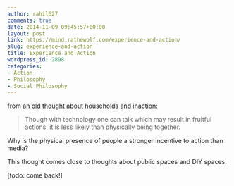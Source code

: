 ```yaml
---
author: rahil627
comments: true
date: 2014-11-09 09:45:57+00:00
layout: post
link: https://mind.rathewolf.com/experience-and-action/
slug: experience-and-action
title: Experience and Action
wordpress_id: 2898
categories:
- Action
- Philosophy
- Social Philosophy
---
```


from an [old thought about households and inaction](https://mind.rathewolf.com/households-and-inaction):


<blockquote>Though with technology one can talk which may result in fruitful actions, it is less likely than physically being together.</blockquote>



Why is the physical presence of people a stronger incentive to action than media?

This thought comes close to thoughts about public spaces and DIY spaces.

[todo: come back!]
